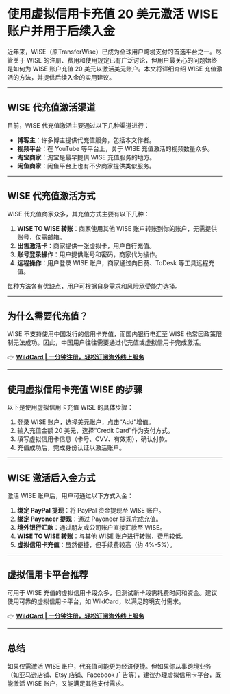 # 使用虚拟信用卡充值 20 美元激活 WISE 账户并用于后续入金

近年来，WISE（原TransferWise）已成为全球用户跨境支付的首选平台之一。尽管关于 WISE 的注册、费用和使用规定已有广泛讨论，但用户最关心的问题始终是如何为 WISE 账户充值 20 美元以激活美元账户。本文将详细介绍 WISE 充值激活的方法，并提供后续入金的实用建议。

---

## WISE 代充值激活渠道

目前，WISE 代充值激活主要通过以下几种渠道进行：

- **博客主**：许多博主提供代充值服务，包括本文作者。
- **视频平台**：在 YouTube 等平台上，关于 WISE 充值激活的视频数量众多。
- **淘宝商家**：淘宝是最早提供 WISE 充值服务的地方。
- **闲鱼商家**：闲鱼平台上也有不少商家提供类似服务。

---

## WISE 代充值激活方式

WISE 代充值商家众多，其充值方式主要有以下几种：

1. **WISE TO WISE 转账**：商家使用其他 WISE 账户转账到你的账户，无需提供账号，仅需邮箱。
2. **出售激活卡**：商家提供一张虚拟卡，用户自行充值。
3. **账号登录操作**：用户提供账号和密码，商家代为操作。
4. **远程操作**：用户登录 WISE 账户，商家通过向日葵、ToDesk 等工具远程充值。

每种方法各有优缺点，用户可根据自身需求和风险承受能力选择。

---

## 为什么需要代充值？

WISE 不支持使用中国发行的信用卡充值，而国内银行电汇至 WISE 也常因政策限制无法成功。因此，中国用户往往需要通过代充值或虚拟信用卡完成激活。

👉 **[WildCard | 一分钟注册，轻松订阅海外线上服务](https://bbtdd.com/WildCard)**

---

## 使用虚拟信用卡充值 WISE 的步骤

以下是使用虚拟信用卡充值 WISE 的具体步骤：

1. 登录 WISE 账户，选择美元账户，点击“Add”增值。
2. 输入充值金额 20 美元，选择“Credit Card”作为支付方式。
3. 填写虚拟信用卡信息（卡号、CVV、有效期），确认付款。
4. 充值成功后，完成身份认证以激活账户。

---

## WISE 激活后入金方式

激活 WISE 账户后，用户可通过以下方式入金：

1. **绑定 PayPal 提现**：将 PayPal 资金提现至 WISE 账户。
2. **绑定 Payoneer 提现**：通过 Payoneer 提现完成充值。
3. **境外银行汇款**：通过朋友或公司账户直接汇款至 WISE。
4. **WISE TO WISE 转账**：与其他 WISE 账户进行转账，费用较低。
5. **虚拟信用卡充值**：虽然便捷，但手续费较高（约 4%-5%）。

---

## 虚拟信用卡平台推荐

可用于 WISE 充值的虚拟信用卡段众多，但测试新卡段需耗费时间和资金。建议使用可靠的虚拟信用卡平台，如 WildCard，以满足跨境支付需求。

👉 **[WildCard | 一分钟注册，轻松订阅海外线上服务](https://bbtdd.com/WildCard)**

---

## 总结

如果仅需激活 WISE 账户，代充值可能更为经济便捷。但如果你从事跨境业务（如亚马逊店铺、Etsy 店铺、Facebook 广告等），建议办理虚拟信用卡平台，既能激活 WISE 账户，又能满足其他支付需求。